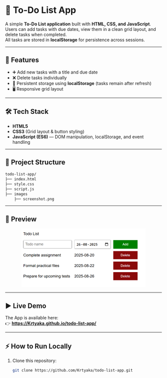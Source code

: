 # 📝 To-Do List App

A simple **To-Do List application** built with **HTML, CSS, and JavaScript**.  
Users can add tasks with due dates, view them in a clean grid layout, and delete tasks when completed.  
All tasks are stored in **localStorage** for persistence across sessions.  

---

## 🚀 Features
- ➕ Add new tasks with a title and due date  
- ❌ Delete tasks individually  
- 💾 Persistent storage using **localStorage** (tasks remain after refresh)  
- 🖥️ Responsive grid layout  

---

## 🛠️ Tech Stack
- **HTML5**  
- **CSS3** (Grid layout & button styling)  
- **JavaScript (ES6)** — DOM manipulation, localStorage, and event handling  

---

## 📂 Project Structure
```
todo-list-app/
├── index.html
├── style.css
├── script.js
├── images
    ├── screenshot.png
```

---

## 📸 Preview
<p align="center">
  <img src="images/screenshot.png" alt="To-Do List Screenshot" width="400"/>
</p>

---

## ▶️ Live Demo
The App is available here:  
👉 **https://Krtyaka.github.io/todo-list-app/**

---

## ⚡ How to Run Locally
1. Clone this repository:
   ```bash
   git clone https://github.com/Krtyaka/todo-list-app.git
